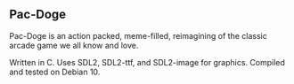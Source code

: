 ## Pac-Doge

Pac-Doge is an action packed, meme-filled, reimagining of the classic arcade game we all know and love.

Written in C. Uses SDL2, SDL2-ttf, and SDL2-image for graphics. Compiled and tested on Debian 10.
